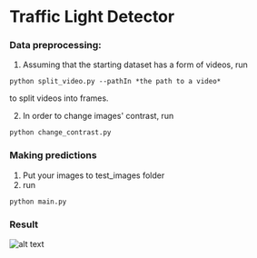 # Traffic Light Detector

### Data preprocessing:

1. Assuming that the starting dataset has a form of videos, run

```
python split_video.py --pathIn *the path to a video*
```

to split videos into frames.

2. In order to change images' contrast, run 

```
python change_contrast.py
```

### Making predictions

1. Put your images to test_images folder
2. run
```
python main.py
```

### Result

![alt text](https://github.com/imciflam/traffic-lights-detector/blob/main/example/example.png)



